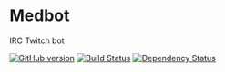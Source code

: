 # Medbot
IRC Twitch bot

[![GitHub version](https://img.shields.io/badge/version-0.3.0-brightgreen.svg)](https://badge.fury.io/gh/Bukk94%2FMedbot)
[![Build Status](https://img.shields.io/travis/USER/REPO.svg)](https://github.com/Bukk94/Medbot)
[![Dependency Status](https://david-dm.org/boennemann/badges.svg)](https://github.com/Bukk94/Medbot)

